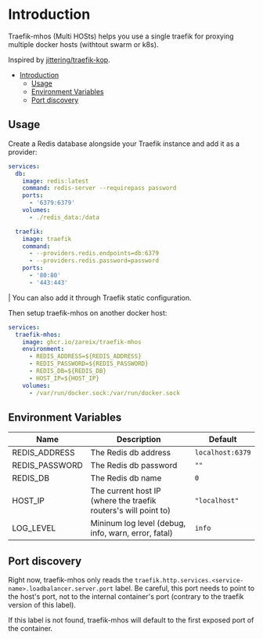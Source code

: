 # Introduction

Traefik-mhos (Multi HOSts) helps you use a single traefik for proxying multiple docker hosts (withtout swarm or k8s).

Inspired by [jittering/traefik-kop](https://github.com/jittering/traefik-kop).

- [Introduction](#introduction)
  - [Usage](#usage)
  - [Environment Variables](#environment-variables)
  - [Port discovery](#port-discovery)

## Usage

Create a Redis database alongside your Traefik instance and add it as a provider:

```yaml
services:
  db:
    image: redis:latest
    command: redis-server --requirepass password
    ports:
      - '6379:6379'
    volumes:
      - ./redis_data:/data

  traefik:
    image: traefik
    command:
      - --providers.redis.endpoints=db:6379
      - --providers.redis.password=password
    ports:
      - '80:80'
      - '443:443'
```

| You can also add it through Traefik static configuration.

Then setup traefik-mhos on another docker host:

```yaml
services:
  traefik-mhos:
    image: ghcr.io/zareix/traefik-mhos
    environment:
      - REDIS_ADDRESS=${REDIS_ADDRESS}
      - REDIS_PASSWORD=${REDIS_PASSWORD}
      - REDIS_DB=${REDIS_DB}
      - HOST_IP=${HOST_IP}
    volumes:
      - /var/run/docker.sock:/var/run/docker.sock
```

## Environment Variables

| Name           | Description                                                     | Default          |
| -------------- | --------------------------------------------------------------- | ---------------- |
| REDIS_ADDRESS  | The Redis db address                                            | `localhost:6379` |
| REDIS_PASSWORD | The Redis db password                                           | `""`             |
| REDIS_DB       | The Redis db name                                               | `0`              |
| HOST_IP        | The current host IP (where the traefik routers's will point to) | `"localhost"`    |
| LOG_LEVEL      | Mininum log level (debug, info, warn, error, fatal)             | `info`           |

## Port discovery

Right now, traefik-mhos only reads the `traefik.http.services.<service-name>.loadbalancer.server.port` label.
Be careful, this port needs to point to the host's port, not to the internal container's port (contrary to the traefik version of this label).

If this label is not found, traefik-mhos will default to the first exposed port of the container.
